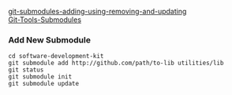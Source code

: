 

[git-submodules-adding-using-removing-and-updating](https://chrisjean.com/git-submodules-adding-using-removing-and-updating/)  
[Git-Tools-Submodules](https://git-scm.com/book/en/v2/Git-Tools-Submodules)  


### Add New Submodule  
```
cd software-development-kit
git submodule add http://github.com/path/to-lib utilities/lib
git status
git submodule init
git submodule update
```
